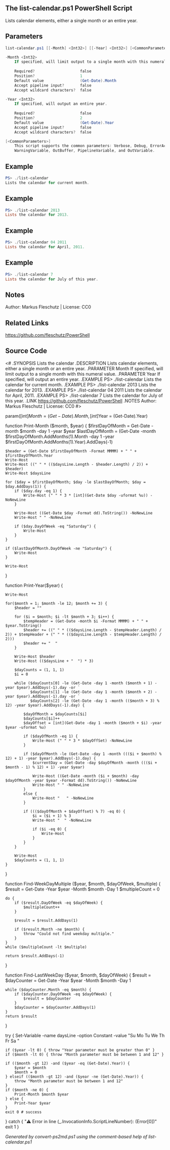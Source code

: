 ## The list-calendar.ps1 PowerShell Script

Lists calendar elements, either a single month or an entire year.

## Parameters
```powershell
list-calendar.ps1 [[-Month] <Int32>] [[-Year] <Int32>] [<CommonParameters>]

-Month <Int32>
    If specified, will limit output to a single month with this numeral value.
    
    Required?                    false
    Position?                    1
    Default value                (Get-Date).Month
    Accept pipeline input?       false
    Accept wildcard characters?  false

-Year <Int32>
    If specified, will output an entire year.
    
    Required?                    false
    Position?                    2
    Default value                (Get-Date).Year
    Accept pipeline input?       false
    Accept wildcard characters?  false

[<CommonParameters>]
    This script supports the common parameters: Verbose, Debug, ErrorAction, ErrorVariable, WarningAction, 
    WarningVariable, OutBuffer, PipelineVariable, and OutVariable.
```

## Example
```powershell
PS> ./list-calendar
Lists the calendar for current month.

```

## Example
```powershell
PS> ./list-calendar 2013
Lists the calendar for 2013.

```

## Example
```powershell
PS> ./list-calendar 04 2011
Lists the calendar for April, 2011.

```

## Example
```powershell
PS> ./list-calendar 7
Lists the calendar for July of this year.

```

## Notes
Author: Markus Fleschutz | License: CC0

## Related Links
https://github.com/fleschutz/PowerShell

## Source Code
<#
.SYNOPSIS
	Lists the calendar 
.DESCRIPTION
	Lists calendar elements, either a single month or an entire year.
.PARAMETER Month
	If specified, will limit output to a single month with this numeral value.
.PARAMETER Year
	If specified, will output an entire year.
.EXAMPLE
	PS> ./list-calendar
	Lists the calendar for current month.
.EXAMPLE
	PS> ./list-calendar 2013
	Lists the calendar for 2013.
.EXAMPLE
	PS> ./list-calendar 04 2011
	Lists the calendar for April, 2011.
.EXAMPLE
	PS> ./list-calendar 7
	Lists the calendar for July of this year.
.LINK
	https://github.com/fleschutz/PowerShell
.NOTES
	Author: Markus Fleschutz | License: CC0
#>

param([int]$Month = (Get-Date).Month, [int]$Year = (Get-Date).Year)

function Print-Month ($month, $year) {
    $firstDayOfMonth = Get-Date -month $month -day 1 -year $year
    $lastDayOfMonth = (Get-Date -month $firstDayOfMonth.AddMonths(1).Month -day 1 -year $firstDayOfMonth.AddMonths(1).Year).AddDays(-1)
    
    $header = (Get-Date $firstDayOfMonth -Format MMMM) + " " + $firstDayOfMonth.Year
    Write-Host
    Write-Host ((" " * (($daysLine.Length - $header.Length) / 2)) + $header)
    Write-Host $daysLine
    
    for ($day = $firstDayOfMonth; $day -le $lastDayOfMonth; $day = $day.AddDays(1)) {
        if ($day.day -eq 1) {
            Write-Host (" " * 3 * [int](Get-Date $day -uformat %u)) -NoNewLine
        }
        
        Write-Host ((Get-Date $day -Format dd).ToString()) -NoNewLine 
        Write-Host " " -NoNewLine
        
        if ($day.DayOfWeek -eq "Saturday") {
            Write-Host
        }
    }
    
    if ($lastDayOfMonth.DayOfWeek -ne "Saturday") {
        Write-Host
    }

    Write-Host
}

function Print-Year($year) {

    Write-Host
    
    for($month = 1; $month -le 12; $month += 3) {
        $header = ""
        
        for ($i = $month; $i -lt $month + 3; $i++) {
            $tempHeader = (Get-Date -month $i -Format MMMM) + " " + $year.ToString()
            $header += ((" " * (($daysLine.Length - $tempHeader.Length) / 2)) + $tempHeader + (" " * (($daysLine.Length - $tempHeader.Length) / 2)))
            $header += "  "
        }
        
        Write-Host $header
        Write-Host (($daysLine + "  ") * 3)
        
        $dayCounts = (1, 1, 1)
        $i = 0

        while ($dayCounts[0] -le (Get-Date -day 1 -month ($month + 1) -year $year).AddDays(-1).day -or `
               $dayCounts[1] -le (Get-Date -day 1 -month ($month + 2) -year $year).AddDays(-1).day -or `
               $dayCounts[2] -le (Get-Date -day 1 -month (($month + 3) % 12) -year $year).AddDays(-1).day) {

            $dayOfMonth = $dayCounts[$i]
            $dayCounts[$i]++
            $dayOffset = [int](Get-Date -day 1 -month ($month + $i) -year $year -uformat %u)
            
            if ($dayOfMonth -eq 1) {
                Write-Host (" " * 3 * $dayOffSet) -NoNewLine
            }
                
            if ($dayOfMonth -le (Get-Date -day 1 -month ((($i + $month) % 12) + 1) -year $year).AddDays(-1).day) {
                $currentDay = (Get-Date -day $dayOfMonth -month ((($i + $month - 1) % 12) + 1) -year $year)

                Write-Host ((Get-Date -month ($i + $month) -day $dayOfMonth -year $year -Format dd).ToString()) -NoNewLine 
                Write-Host " " -NoNewLine
            }
            else {
                Write-Host "   " -NoNewLine
            }
            
            if ((($dayOfMonth + $dayOffset) % 7) -eq 0) {
                $i = ($i + 1) % 3
                Write-Host "  " -NoNewLine
                
                if ($i -eq 0) {
                    Write-Host
                }
            }
        }
        
        Write-Host
        $dayCounts = (1, 1, 1)
    }
}

function Find-WeekDayMultiple ($year, $month, $dayOfWeek, $multiple) {
    $result = Get-Date -Year $year -Month $month -Day 1
    $multipleCount = 0

    do {
        if ($result.DayOfWeek -eq $dayOfWeek) {
            $multipleCount++
        }

        $result = $result.AddDays(1)

        if ($result.Month -ne $month) {
            throw "Could not find weekday multiple."
        }
    }
    while ($multipleCount -lt $multiple)

    return $result.AddDays(-1)
}

function Find-LastWeekDay ($year, $month, $dayOfWeek) {
    $result = $dayCounter = Get-Date -Year $year -Month $month -Day 1

    while ($dayCounter.Month -eq $month) {
        if ($dayCounter.DayOfWeek -eq $dayOfWeek) {
            $result = $dayCounter
        }
        $dayCounter = $dayCounter.AddDays(1)
    }
    return $result
}

try {
	Set-Variable -name daysLine -option Constant -value "Su Mo Tu We Th Fr Sa "

	if ($year -lt 0) { throw "Year parameter must be greater than 0" }
	if ($month -lt 0) { throw "Month parameter must be between 1 and 12" }

	if (($month -gt 12) -and ($year -eq (Get-Date).Year)) {
	    $year = $month
	    $month = 0
	} elseif (($month -gt 12) -and ($year -ne (Get-Date).Year)) {
	    throw "Month parameter must be between 1 and 12"
	}
	if ($month -ne 0) {
	    Print-Month $month $year
	} else {
	    Print-Year $year
	}
	exit 0 # success
} catch {
	"⚠️ Error in line $($_.InvocationInfo.ScriptLineNumber): $($Error[0])"
	exit 1
}

*Generated by convert-ps2md.ps1 using the comment-based help of list-calendar.ps1*

